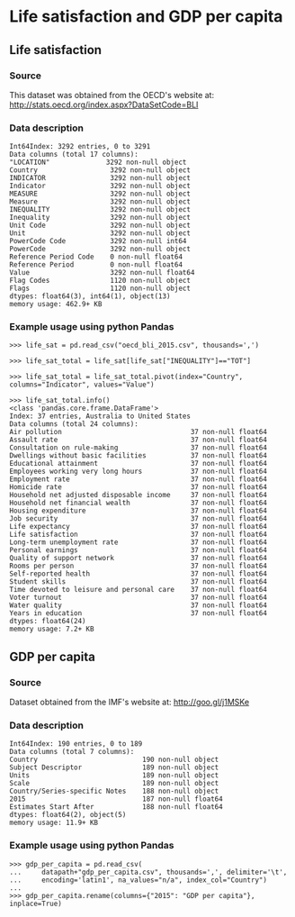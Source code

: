 # Life satisfaction and GDP per capita
## Life satisfaction
### Source
This dataset was obtained from the OECD's website at: http://stats.oecd.org/index.aspx?DataSetCode=BLI

### Data description

    Int64Index: 3292 entries, 0 to 3291
    Data columns (total 17 columns):
    ﻿"LOCATION"              3292 non-null object
    Country                  3292 non-null object
    INDICATOR                3292 non-null object
    Indicator                3292 non-null object
    MEASURE                  3292 non-null object
    Measure                  3292 non-null object
    INEQUALITY               3292 non-null object
    Inequality               3292 non-null object
    Unit Code                3292 non-null object
    Unit                     3292 non-null object
    PowerCode Code           3292 non-null int64
    PowerCode                3292 non-null object
    Reference Period Code    0 non-null float64
    Reference Period         0 non-null float64
    Value                    3292 non-null float64
    Flag Codes               1120 non-null object
    Flags                    1120 non-null object
    dtypes: float64(3), int64(1), object(13)
    memory usage: 462.9+ KB

### Example usage using python Pandas

    >>> life_sat = pd.read_csv("oecd_bli_2015.csv", thousands=',')
    
    >>> life_sat_total = life_sat[life_sat["INEQUALITY"]=="TOT"]
    
    >>> life_sat_total = life_sat_total.pivot(index="Country", columns="Indicator", values="Value")
    
    >>> life_sat_total.info()
    <class 'pandas.core.frame.DataFrame'>
    Index: 37 entries, Australia to United States
    Data columns (total 24 columns):
    Air pollution                                37 non-null float64
    Assault rate                                 37 non-null float64
    Consultation on rule-making                  37 non-null float64
    Dwellings without basic facilities           37 non-null float64
    Educational attainment                       37 non-null float64
    Employees working very long hours            37 non-null float64
    Employment rate                              37 non-null float64
    Homicide rate                                37 non-null float64
    Household net adjusted disposable income     37 non-null float64
    Household net financial wealth               37 non-null float64
    Housing expenditure                          37 non-null float64
    Job security                                 37 non-null float64
    Life expectancy                              37 non-null float64
    Life satisfaction                            37 non-null float64
    Long-term unemployment rate                  37 non-null float64
    Personal earnings                            37 non-null float64
    Quality of support network                   37 non-null float64
    Rooms per person                             37 non-null float64
    Self-reported health                         37 non-null float64
    Student skills                               37 non-null float64
    Time devoted to leisure and personal care    37 non-null float64
    Voter turnout                                37 non-null float64
    Water quality                                37 non-null float64
    Years in education                           37 non-null float64
    dtypes: float64(24)
    memory usage: 7.2+ KB

## GDP per capita
### Source
Dataset obtained from the IMF's website at: http://goo.gl/j1MSKe

### Data description

    Int64Index: 190 entries, 0 to 189
    Data columns (total 7 columns):
    Country                          190 non-null object
    Subject Descriptor               189 non-null object
    Units                            189 non-null object
    Scale                            189 non-null object
    Country/Series-specific Notes    188 non-null object
    2015                             187 non-null float64
    Estimates Start After            188 non-null float64
    dtypes: float64(2), object(5)
    memory usage: 11.9+ KB

### Example usage using python Pandas

    >>> gdp_per_capita = pd.read_csv(
    ...     datapath+"gdp_per_capita.csv", thousands=',', delimiter='\t',
    ...     encoding='latin1', na_values="n/a", index_col="Country")
    ...
    >>> gdp_per_capita.rename(columns={"2015": "GDP per capita"}, inplace=True)


